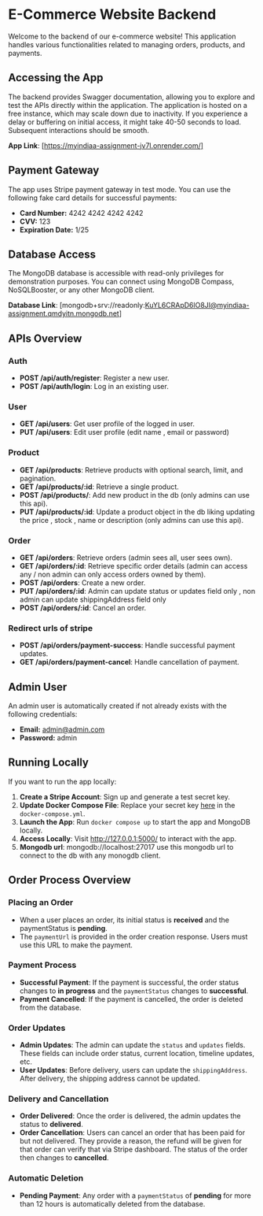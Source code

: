 # E-Commerce Website Backend

Welcome to the backend of our e-commerce website! This application handles various functionalities related to managing orders, products, and payments.

## Accessing the App
The backend provides Swagger documentation, allowing you to explore and test the APIs directly within the application.
The application is hosted on a free instance, which may scale down due to inactivity. If you experience a delay or buffering on initial access, it might take 40-50 seconds to load. Subsequent interactions should be smooth.

**App Link**: [https://myindiaa-assignment-jv7l.onrender.com/]

## Payment Gateway

The app uses Stripe payment gateway in test mode. You can use the following fake card details for successful payments:

- **Card Number:** 4242 4242 4242 4242
- **CVV:** 123
- **Expiration Date:** 1/25

## Database Access

The MongoDB database is accessible with read-only privileges for demonstration purposes. You can connect using MongoDB Compass, NoSQLBooster, or any other MongoDB client.

**Database Link**: [mongodb+srv://readonly:KuYL6CRApD6lO8JI@myindiaa-assignment.qmdyitn.mongodb.net]

## APIs Overview

### Auth
- **POST /api/auth/register**: Register a new user.
- **POST /api/auth/login**: Log in an existing user.

### User
- **GET /api/users**: Get user profile of the logged in user.
- **PUT /api/users**: Edit user profile (edit name , email or password)

### Product
- **GET /api/products**: Retrieve products with optional search, limit, and pagination.
- **GET /api/products/:id**: Retrieve a single product.
- **POST /api/products/**: Add new product in the db (only admins can use this api).
- **PUT /api/products/:id**: Update a product object in the db liking updating the price , stock , name or description (only admins can use this api).

### Order
- **GET /api/orders**: Retrieve orders (admin sees all, user sees own).
- **GET /api/orders/:id**: Retrieve specific order details (admin can access any / non admin can only access orders owned by them).
- **POST /api/orders**: Create a new order.
- **PUT /api/orders/:id**: Admin can update status or updates field only , non admin can update shippingAddress field only
- **POST /api/orders/:id**: Cancel an order.

### Redirect urls of stripe
- **POST /api/orders/payment-success**: Handle successful payment updates.
- **GET /api/orders/payment-cancel**: Handle cancellation of payment.

## Admin User

An admin user is automatically created if not already exists with the following credentials:

- **Email:** admin@admin.com
- **Password:** admin

## Running Locally

If you want to run the app locally:

1. **Create a Stripe Account**: Sign up and generate a test secret key.
2. **Update Docker Compose File**: Replace your secret key [here](https://github.com/kunj-bosamia/myindiaa-assignment/blob/main/docker-compose.yaml#L66) in the `docker-compose.yml`.
3. **Launch the App**: Run `docker compose up` to start the app and MongoDB locally.
4. **Access Locally**: Visit http://127.0.0.1:5000/ to interact with the app.
5. **Mongodb url**: mongodb://localhost:27017 use this mongodb url to connect to the db with any monogdb client.

## Order Process Overview

### Placing an Order
- When a user places an order, its initial status is **received** and the paymentStatus  is **pending**.
- The `paymentUrl` is provided in the order creation response. Users must use this URL to make the payment.

### Payment Process
- **Successful Payment**: If the payment is successful, the order status changes to **in progress** and the `paymentStatus` changes to **successful**.
- **Payment Cancelled**: If the payment is cancelled, the order is deleted from the database.

### Order Updates
- **Admin Updates**: The admin can update the `status` and `updates` fields. These fields can include order status, current location, timeline updates, etc.
- **User Updates**: Before delivery, users can update the `shippingAddress`. After delivery, the shipping address cannot be updated.

### Delivery and Cancellation
- **Order Delivered**: Once the order is delivered, the admin updates the status to **delivered**.
- **Order Cancellation**: Users can cancel an order that has been paid for but not delivered. They provide a reason, the refund will be given for that order can verify that via Stripe dashboard. The status of the order then changes to **cancelled**.

### Automatic Deletion
- **Pending Payment**: Any order with a `paymentStatus` of **pending** for more than 12 hours is automatically deleted from the database.


